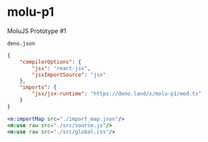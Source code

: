 # molu-p1
MoluJS Prototype #1

`deno.json`
```json
{
    "compilerOptions": {
        "jsx": "react-jsx",
        "jsxImportSource": "jsx"
    },
    "imports": {
        "jsx/jsx-runtime": "https://deno.land/x/molu-p1/mod.ts"
    }
}
```
```jsx
<m:importMap src="./import_map.json"/>
<m:use raw src="./src/source.js"/>
<m:use raw src="./src/global.css"/>
```